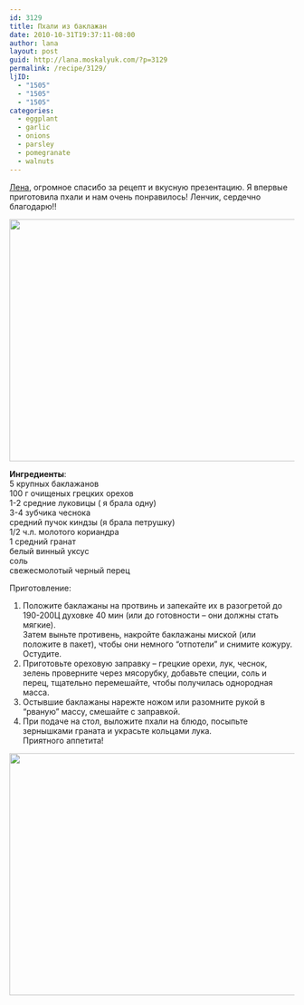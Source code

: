 ```yaml
---
id: 3129
title: Пхали из баклажан
date: 2010-10-31T19:37:11-08:00
author: lana
layout: post
guid: http://lana.moskalyuk.com/?p=3129
permalink: /recipe/3129/
ljID:
  - "1505"
  - "1505"
  - "1505"
categories:
  - eggplant
  - garlic
  - onions
  - parsley
  - pomegranate
  - walnuts
---
```

[Лена](http://pushenok-lj.livejournal.com/17024.html#cutid1), огромное спасибо за рецепт и вкусную презентацию. Я впервые приготовила пхали и нам очень понравилось! Ленчик, сердечно благодарю!!

<img loading="lazy" class="alignnone" title="eggplant spread" src="http://farm5.static.flickr.com/4002/5134459696_226e524523_z.jpg" alt="" width="640" height="427" /> 

**Ингредиенты**:  
5 крупных баклажанов  
100 г очищеных грецких орехов  
1-2 средние луковицы ( я брала одну)  
3-4 зубчика чеснока  
средний пучок киндзы (я брала петрушку)  
1/2 ч.л. молотого кориандра  
1 средний гранат  
белый винный уксус  
соль  
свежесмолотый черный перец

Приготовление:  
1. Положите баклажаны на протвинь и запекайте их в разогретой до 190-200Ц духовке 40 мин (или до готовности &#8211; они должны стать мягкие).  
Затем выньте противень, накройте баклажаны миской (или положите в пакет), чтобы они немного &#8220;отпотели&#8221; и снимите кожуру. Остудите.  
2. Приготовьте ореховую заправку &#8211; грецкие орехи, лук, чеснок, зелень проверните через мясорубку, добавьте специи, соль и перец, тщательно перемешайте, чтобы получилась однородная масса.  
3. Остывшие баклажаны нарежте ножом или разомните рукой в &#8220;рваную&#8221; массу, смешайте с заправкой.  
4. При подаче на стол, выложите пхали на блюдо, посыпьте зернышками граната и украсьте кольцами лука.  
Приятного аппетита!

<img loading="lazy" class="alignnone" title="eggplant" src="http://farm5.static.flickr.com/4127/5134469354_73a1ae67f7_z.jpg" alt="" width="640" height="427" />